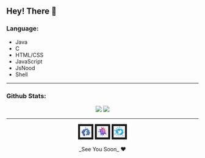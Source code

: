 ## Hey! There 👋

### Language:

- Java
- C
- HTML/CSS
- JavaScript
- JsNood
- Shell

<hr>

### Github Stats:

<p align="center">
  <img src="https://github-readme-stats.vercel.app/api?username=santuroy7&show_icons=true&theme=dracula&line_height=32">
  <img src="https://github-readme-stats.vercel.app/api/top-langs/?username=santuroy7&count_private=true&theme=dracula">
</p>
<hr>

<p align="center">
  <a href="https://www.facebook.com/santu.roy.589
" target="_top"><img src="https://github.com/santuroy7/santuroy7/blob/main/facebook.png" 
alt="Loading.." width="30" height="30" border="5" /></a>
  <a href="https://www.instagram.com/it.s_roy__/
" target="_top"><img src="https://github.com/santuroy7/santuroy7/blob/main/insta.png" 
alt="Loading.." width="30" height="30" border="5" /></a>
  <a href="https://twitter.com/Santu_Roy__
" target="_top"><img src="https://github.com/santuroy7/santuroy7/blob/main/twiter.png" 
alt="Loading.." width="30" height="30" border="5" /></a>
  </p>


 <p align="center">
   _See You Soon_ ❤
 </p>

